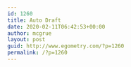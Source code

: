 ```yaml
---
id: 1260
title: Auto Draft
date: 2020-02-11T06:42:53+00:00
author: mcgrue
layout: post
guid: http://www.egometry.com/?p=1260
permalink: /?p=1260
---
```

